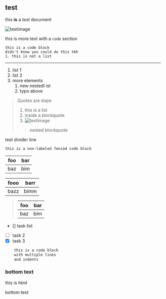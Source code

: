 ## test

this **is** a *test* document

![testimage](https://cdn.pixabay.com/photo/2015/04/23/22/00/tree-736885__480.jpg)

this is more text with a `code` section

    this is a code block
    didn't know you could do this tbh
    1. this is not a list

-------

1. list 1
2. list 2
3. more elements
   1. new nestedl ist
   2. typo above

> Quotes
are
dope
> 1. this is a list
> 2. inside a blockquote
> 3. ![testimage](https://cdn.pixabay.com/photo/2015/04/23/22/00/tree-736885__480.jpg)
> 
> > nested blockquote

test divider line

```
this is a non-labeled fenced code block
```

| foo | bar |
| --- | --- |
| baz | bim |

| fooo | barr |
| --- | --- |
| bazz | bimm |

> | foo | bar |
> | --- | --- |
> | baz | bim |

- [] task list
- [ ] task 2
- [x] task 3

```go
    this is a code block
    with multiple lines
    and indents
```

### bottom text

<p>this is html</p>

bottom text
